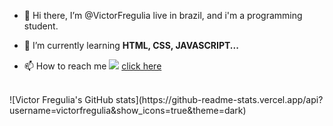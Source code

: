 - 👋 Hi there, 
I’m @VictorFregulia live in brazil, and i'm a programming student.
 

- 🌱 I’m currently learning <strong> HTML, CSS, JAVASCRIPT... </strong>

- 📫 How to reach me 
<img src="Badgehttps://img.shields.io/badge/Instagram-E4405F?style=for-the-badge&logo=instagram&logoColor=white"/> <a href="https://www.instagram.com/victorfregulias/"> click here </a>
 <br>
![Victor Fregulia's GitHub stats](https://github-readme-stats.vercel.app/api?username=victorfregulia&show_icons=true&theme=dark)



<!---
VictorFregulia/VictorFregulia is a ✨ special ✨ repository because its `README.md` (this file) appears on your GitHub profile.
You can click the Preview link to take a look at your changes.
--->
